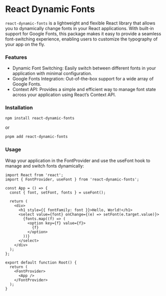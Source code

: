 # React Dynamic Fonts

`react-dynamic-fonts` is a lightweight and flexible React library that allows
you to dynamically change fonts in your React applications. With built-in
support for Google Fonts, this package makes it easy to provide a seamless
font-switching experience, enabling users to customize the typography of your
app on the fly.

### Features

- Dynamic Font Switching: Easily switch between different fonts in your
  application with minimal configuration.
- Google Fonts Integration: Out-of-the-box support for a wide array of Google
  Fonts.
- Context API: Provides a simple and efficient way to manage font state across
  your application using React’s Context API.

### Installation

```bash
npm install react-dynamic-fonts
```

or

```bash
pnpm add react-dynamic-fonts
```

### Usage

Wrap your application in the FontProvider and use the useFont hook to manage and
switch fonts dynamically:

```tsx
import React from 'react';
import { FontProvider, useFont } from 'react-dynamic-fonts';

const App = () => {
  const { font, setFont, fonts } = useFont();

  return (
    <div>
      <h1 style={{ fontFamily: font }}>Hello, World!</h1>
      <select value={font} onChange={(e) => setFont(e.target.value)}>
        {fonts.map((f) => (
          <option key={f} value={f}>
            {f}
          </option>
        ))}
      </select>
    </div>
  );
};

export default function Root() {
  return (
    <FontProvider>
      <App />
    </FontProvider>
  );
}
```
